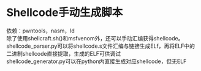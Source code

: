 # Shellcode手动生成脚本
依赖：pwntools，nasm，ld  
除了使用shellcraft.sh()和msfvenom外，还可以手动汇编获得shellcode。  
shellcode_parser.py可以将shellcode.s文件汇编与链接生成ELf，再将ELF中的二进制shellcode直接提取，生成的ELF可供调试  
shellcode_generator.py可以在python内直接生成对应shellcode，但无ELF
